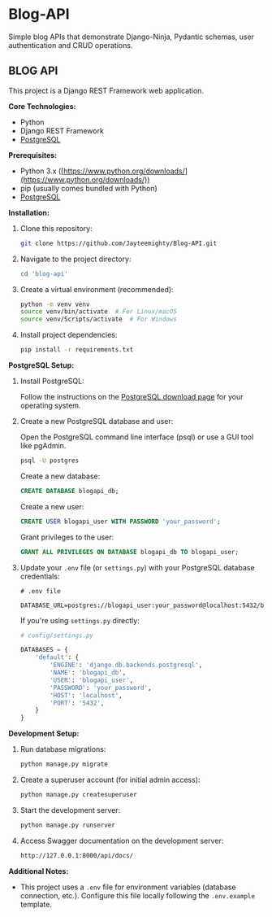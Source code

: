 # Blog-API

Simple blog APIs that demonstrate Django-Ninja, Pydantic schemas, user authentication and CRUD operations.

## **BLOG API**

This project is a Django REST Framework web application.

**Core Technologies:**

* Python
* Django REST Framework
* [PostgreSQL](https://www.postgresql.org/download/)

**Prerequisites:**

* Python 3.x ([https://www.python.org/downloads/](https://www.python.org/downloads/))
* pip (usually comes bundled with Python)
* [PostgreSQL](https://www.postgresql.org/download/)

**Installation:**

1. Clone this repository:

    ```bash
    git clone https://github.com/Jayteemighty/Blog-API.git
    ```

2. Navigate to the project directory:

    ```bash
    cd 'blog-api'
    ```

3. Create a virtual environment (recommended):

    ```bash
    python -m venv venv
    source venv/bin/activate  # For Linux/macOS
    source venv/Scripts/activate  # For Windows
    ```

4. Install project dependencies:

    ```bash
    pip install -r requirements.txt
    ```

**PostgreSQL Setup:**

1. Install PostgreSQL:

    Follow the instructions on the [PostgreSQL download page](https://www.postgresql.org/download/) for your operating system.

2. Create a new PostgreSQL database and user:

    Open the PostgreSQL command line interface (psql) or use a GUI tool like pgAdmin.

    ```bash
    psql -U postgres
    ```

    Create a new database:

    ```sql
    CREATE DATABASE blogapi_db;
    ```

    Create a new user:

    ```sql
    CREATE USER blogapi_user WITH PASSWORD 'your_password';
    ```

    Grant privileges to the user:

    ```sql
    GRANT ALL PRIVILEGES ON DATABASE blogapi_db TO blogapi_user;
    ```

3. Update your `.env` file (or `settings.py`) with your PostgreSQL database credentials:

    ```env
    # .env file

    DATABASE_URL=postgres://blogapi_user:your_password@localhost:5432/blogapi_db
    ```

    If you're using `settings.py` directly:

    ```python
    # config/settings.py

    DATABASES = {
        'default': {
            'ENGINE': 'django.db.backends.postgresql',
            'NAME': 'blogapi_db',
            'USER': 'blogapi_user',
            'PASSWORD': 'your_password',
            'HOST': 'localhost',
            'PORT': '5432',
        }
    }
    ```

**Development Setup:**

1. Run database migrations:

    ```bash
    python manage.py migrate
    ```

2. Create a superuser account (for initial admin access):

    ```bash
    python manage.py createsuperuser
    ```

3. Start the development server:

    ```bash
    python manage.py runserver
    ```

4. Access Swagger documentation on the development server:

    ```bash
    http://127.0.0.1:8000/api/docs/
    ```

**Additional Notes:**

* This project uses a `.env` file for environment variables (database connection, etc.). Configure this file locally following the `.env.example` template.
